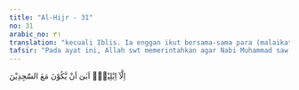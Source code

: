 ```yaml
---
title: "Al-Hijr - 31"
no: 31
arabic_no: ٣١
translation: "kecuali Iblis. Ia enggan ikut bersama-sama para (malaikat) yang sujud itu."
tafsir: "Pada ayat ini, Allah swt memerintahkan agar Nabi Muhammad saw mengingatkan umatnya, tatkala Allah mengatakan kepada para malaikat tentang maksud-Nya untuk menciptakan Adam. Dia akan menciptakan manusia dari tanah kering yang berasal dari lumpur hitam, dan jika Dia telah menyempurnakan bentuknya dengan sebaik-baiknya, akan ditiupkan ke dalamnya roh ciptaan-Nya serta akan memerintahkan malaikat dan Iblis sujud kepadanya sebagai penghormatan kepadanya.\n\nPerintah Allah ini dilaksanakan oleh para malaikat dengan patuh dan khidmat, kecuali Iblis. Ia enggan bersujud kepada Adam, karena ia merasa dirinya lebih tinggi derajatnya daripada Adam. Ia diciptakan dari api, sedang Adam diciptakan dari tanah.\n\nKebanyakan ahli tafsir berpendapat bahwa peristiwa penciptaan Adam dan peristiwa pengingkaran Iblis terhadap perintah Allah serta ketaatan dan keikhlasan malaikat melaksanakan perintah itu menggambarkan watak dari ketiga macam makhluk Allah tersebut. Malaikat diciptakan sebagai makhluk yang selalu tunduk dan patuh kepada perintah Allah, tidak pernah mengingkarinya sedikit pun. Oleh karena itu, malaikat dijadikan Allah sebagai pengawal dan pengatur bumi dengan izin-Nya, dan diperintahkan tunduk kepada Adam beserta keturunannya.\n\nAdapun manusia adalah makhluk Allah yang terdiri dari dua unsur, yaitu unsur jasmani dan unsur rohani. Penggabungan kedua macam unsur ini menyebabkan manusia mempunyai potensi untuk mengambil manfaat dari bumi seluruhnya dengan pengetahuan yang dianugerahkan Allah kepadanya. Terbuka berbagai kemungkinan baginya untuk berbuat dan bekerja guna memenuhi dan melengkapi kebutuhan yang diperlukannya dengan menggali dan mengambilnya dari perbendaharaan Allah swt.\n\nDengan potensi diri dan ilmu pengetahuan, manusia dapat memanfaatkan air, udara, barang tambang, tumbuh-tumbuhan, binatang ternak, garis edar planet-planet, kekuatan listrik, kekuatan atom, dan sebagainya. Dengan demikian, tampaklah kelebihan manusia dari malaikat dan setan sebagai-mana yang dapat dipahami dari jawaban Allah kepada para malaikat waktu Adam a.s. akan diciptakan Allah. Allah swt berfirman:\n\nDan (ingatlah) ketika Tuhanmu berfirman kepada para malaikat, \"Aku hendak menjadikan khalifah di bumi.\" Mereka berkata, \"Apakah Engkau hendak menjadikan orang yang merusak dan menumpahkan darah di sana, sedangkan kami bertasbih memuji-Mu dan menyucikan nama-Mu?\" Dia berfirman, \"Sungguh, Aku mengetahui apa yang tidak kamu ketahui.\" (al-Baqarah/2: 30)\n\nDi atas telah diterangkan keingkaran Iblis yang tidak mau mengikuti perintah Allah agar sujud kepada Adam. Diterangkan pula berbagai alasan yang dikemukakan Iblis sehubungan dengan keingkarannya itu. Sikap Iblis yang demikian menunjukkan kebodohan dan kefasikannya, karena:\n\n1. Ia menentang perintah Tuhannya, sebagaimana yang dipahami dari jawabannya.\n\n2. Ia mengemukakan alasan-alasan yang sangat lemah. Alasan-alasan itu menunjukkan kebodohannya sendiri.\n\n3. Ia tidak mau mengikuti perintah Allah dengan mengatakan bahwa ia lebih baik dari Adam. \n\n4. Alasan yang dikemukakan bahwa ia lebih baik dari Adam merupakan pendapatnya sendiri tanpa alasan yang dapat diterima oleh akal pikiran."
---
```

اِلَّآ اِبْلِيْسَۗ اَبٰىٓ اَنْ يَّكُوْنَ مَعَ السّٰجِدِيْنَ 